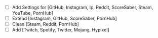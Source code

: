 - [ ] Add Settings for [GitHub, Instagram, Ip, Reddit, ScoreSaber, Steam, YouTube, PornHub]
- [ ] Extend [Instagram, GitHub, ScoreSaber, PornHub]
- [ ] Clean [Steam, Reddit, PornHub]
- [ ] Add [Twitch, Spotify, Twitter, Mojang, Hypixel]

